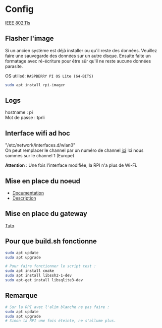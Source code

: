 # Config

[IEEE 802.11s](https://en.wikipedia.org/wiki/IEEE_802.11s)

## Flasher l'image

Si un ancien système est déjà installer ou qu'il reste des données. Veuillez faire une sauvegarde des données sur un autre disque. Ensuite faite un formatage avec ré-écriture pour être sûr qu'il ne reste aucune données parasite.

OS utilisé: `RASPBERRY PI OS Lite (64-BITS)`

```bash
sudo apt install rpi-imager
```

## Logs

hostname : pi  
Mot de passe : tprli

## Interface wifi ad hoc

"/etc/network/interfaces.d/wlan0"  
On peut remplacer le channel par un numéro de channel [ici](https://en.wikipedia.org/wiki/List_of_WLAN_channels)
Ici nous sommes sur le channel 1 (Europe)

**Attention** : Une fois l'interface modifiée, la RPI n'a plus de Wi-Fi. 

## Mise en place du noeud

- [Documentation](https://github.com/binnes/WiFiMeshRaspberryPi/blob/master/part1/PIMESH.md#setup-batman-adv)
- [Description](Noeuds/README.md)

## Mise en place du gateway

[Tuto](Gateway/README.md)

## Pour que build.sh fonctionne

```bash
sudo apt update
sudo apt upgrade

# Pour faire fonctionner le script test :
sudo apt install cmake
sudo apt install libssh2-1-dev
sudo apt-get install libsqlite3-dev
```

## Remarque

```bash
# Sur la RPI avec l'alim blanche ne pas faire :
sudo apt update 
sudo apt upgrade
# Sinon la RPI une fois éteinte, ne s'allume plus.
```

